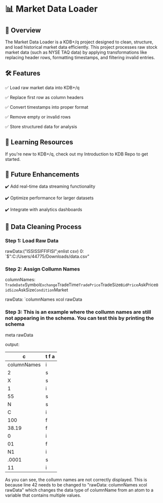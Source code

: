 # 📊 Market Data Loader

## 📌 Overview

The Market Data Loader is a KDB+/q project designed to clean, structure, and load historical market data efficiently. This project processes raw stock market data (such as NYSE TAQ data) by applying transformations like replacing header rows, formatting timestamps, and filtering invalid entries.

## 🛠 Features

✅ Load raw market data into KDB+/q

✅ Replace first row as column headers

✅ Convert timestamps into proper format

✅ Remove empty or invalid rows

✅ Store structured data for analysis

## 📖 Learning Resources

If you're new to KDB+/q, check out my Introduction to KDB Repo to get started.

## 🚀 Future Enhancements

✔️ Add real-time data streaming functionality

✔️ Optimize performance for larger datasets

✔️ Integrate with analytics dashboards

## 📝 Data Cleaning Process

### Step 1: Load Raw Data

rawData:("ISSISSIFFIFISI";enlist csv) 0: `$":C:/Users/44775/Downloads/data.csv"

### Step 2: Assign Collumn Names

columnNames: `TradeDate`Symbol`Exchange`TradeTime`TradePrice`TradeSize`BidPrice`AskPrice`BidSize`AskSize`Condition`Market

rawData: `columnNames xcol rawData 

### Step 3: This is an example where the collumn names are still not appearing in the schema. You can test this by printing the schema

meta rawData

output:

c          | t f a
-----------| -----
columnNames| i    
2          | s    
X          | s    
1          | i    
55         | s    
N          | s    
C          | i    
100        | f    
38.19      | f    
0          | i    
01         | f    
N1         | i    
.0001      | s    
11         | i 

As you can see, the collumn names are not correctly displayed. This is because line 42 needs to be changed to "rawData: columnNames xcol rawData" which changes the data type of columnName from an atom to a variable that contains multiple values.

